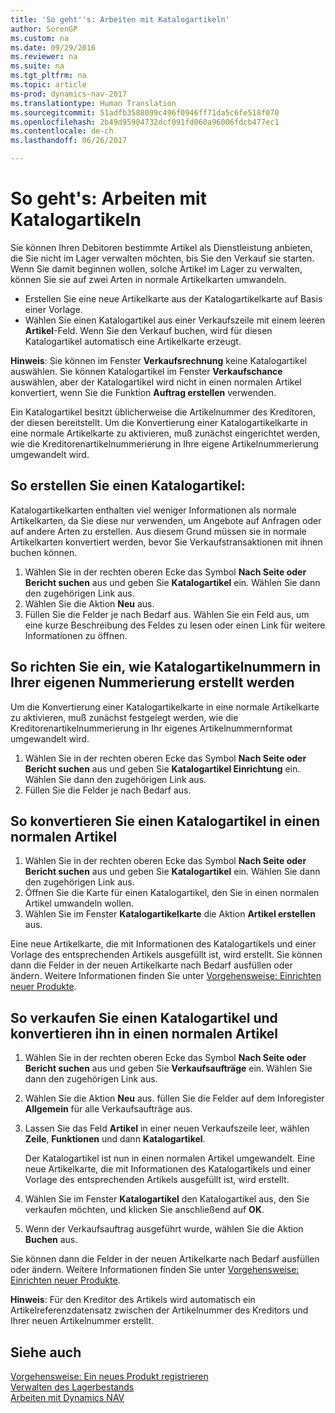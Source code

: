 ```yaml
---
title: 'So geht''s: Arbeiten mit Katalogartikeln'
author: SorenGP
ms.custom: na
ms.date: 09/29/2016
ms.reviewer: na
ms.suite: na
ms.tgt_pltfrm: na
ms.topic: article
ms-prod: dynamics-nav-2017
ms.translationtype: Human Translation
ms.sourcegitcommit: 51adfb3588099c496f0946ff71da5c6fe518f070
ms.openlocfilehash: 2b49d95904732dcf091fd060a96006fdcb477ec1
ms.contentlocale: de-ch
ms.lasthandoff: 06/26/2017

---
```


# <a name="how-to-work-with-nonstock-items"></a>So geht's: Arbeiten mit Katalogartikeln
Sie können Ihren Debitoren bestimmte Artikel als Dienstleistung anbieten, die Sie nicht im Lager verwalten möchten, bis Sie den Verkauf sie starten. Wenn Sie damit beginnen wollen, solche Artikel im Lager zu verwalten, können Sie sie auf zwei Arten in normale Artikelkarten umwandeln.

- Erstellen Sie eine neue Artikelkarte aus der Katalogartikelkarte auf Basis einer Vorlage.
- Wählen Sie einen Katalogartikel aus einer Verkaufszeile mit einem leeren **Artikel**-Feld. Wenn Sie den Verkauf buchen, wird für diesen Katalogartikel automatisch eine Artikelkarte erzeugt.

**Hinweis**: Sie können im Fenster **Verkaufsrechnung** keine Katalogartikel auswählen. Sie können Katalogartikel im Fenster **Verkaufschance** auswählen, aber der Katalogartikel wird nicht in einen normalen Artikel konvertiert, wenn Sie die Funktion **Auftrag erstellen** verwenden.

Ein Katalogartikel besitzt üblicherweise die Artikelnummer des Kreditoren, der diesen bereitstellt. Um die Konvertierung einer Katalogartikelkarte in eine normale Artikelkarte zu aktivieren, muß zunächst eingerichtet werden, wie die Kreditorenartikelnummerierung in Ihre eigene Artikelnummerierung umgewandelt wird.   

## <a name="to-create-a-nonstock-item"></a>So erstellen Sie einen Katalogartikel:
Katalogartikelkarten enthalten viel weniger Informationen als normale Artikelkarten, da Sie diese nur verwenden, um Angebote auf Anfragen oder auf andere Arten zu erstellen. Aus diesem Grund müssen sie in normale Artikelkarten konvertiert werden, bevor Sie Verkaufstransaktionen mit ihnen buchen können.

1. Wählen Sie in der rechten oberen Ecke das Symbol **Nach Seite oder Bericht suchen** aus und geben Sie **Katalogartikel** ein. Wählen Sie dann den zugehörigen Link aus.
2. Wählen Sie die Aktion **Neu** aus.
2. Füllen Sie die Felder je nach Bedarf aus. Wählen Sie ein Feld aus, um eine kurze Beschreibung des Feldes zu lesen oder einen Link für weitere Informationen zu öffnen.

## <a name="to-set-up-how-nonstock-item-numbers-are-converted-to-your-own-numbering"></a>So richten Sie ein, wie Katalogartikelnummern in Ihrer eigenen Nummerierung erstellt werden  
Um die Konvertierung einer Katalogartikelkarte in eine normale Artikelkarte zu aktivieren, muß zunächst festgelegt werden, wie die Kreditorenartikelnummerierung in Ihr eigenes Artikelnummernformat umgewandelt wird.

1. Wählen Sie in der rechten oberen Ecke das Symbol **Nach Seite oder Bericht suchen** aus und geben Sie **Katalogartikel Einrichtung** ein. Wählen Sie dann den zugehörigen Link aus.
2. Füllen Sie die Felder je nach Bedarf aus.

## <a name="to-convert-a-nonstock-item-to-a-normal-item"></a>So konvertieren Sie einen Katalogartikel in einen normalen Artikel
1. Wählen Sie in der rechten oberen Ecke das Symbol **Nach Seite oder Bericht suchen** aus und geben Sie **Katalogartikel** ein. Wählen Sie dann den zugehörigen Link aus.
2. Öffnen Sie die Karte für einen Katalogartikel, den Sie in einen normalen Artikel umwandeln wollen.
3. Wählen Sie im Fenster **Katalogartikelkarte** die Aktion **Artikel erstellen** aus.

Eine neue Artikelkarte, die mit Informationen des Katalogartikels und einer Vorlage des entsprechenden Artikels ausgefüllt ist, wird erstellt. Sie können dann die Felder in der neuen Artikelkarte nach Bedarf ausfüllen oder ändern. Weitere Informationen finden Sie unter [Vorgehensweise: Einrichten neuer Produkte](inventory-how-register-new-products.md).

## <a name="to-sell-a-nonstock-item-and-convert-it-to-a-normal-item"></a>So verkaufen Sie einen Katalogartikel und konvertieren ihn in einen normalen Artikel
1. Wählen Sie in der rechten oberen Ecke das Symbol **Nach Seite oder Bericht suchen** aus und geben Sie **Verkaufsaufträge** ein. Wählen Sie dann den zugehörigen Link aus.
2. Wählen Sie die Aktion **Neu** aus. füllen Sie die Felder auf dem Inforegister **Allgemein** für alle Verkaufsaufträge aus.
3. Lassen Sie das Feld **Artikel** in einer neuen Verkaufszeile leer, wählen **Zeile**, **Funktionen** und dann **Katalogartikel**.

    Der Katalogartikel ist nun in einen normalen Artikel umgewandelt. Eine neue Artikelkarte, die mit Informationen des Katalogartikels und einer Vorlage des entsprechenden Artikels ausgefüllt ist, wird erstellt.
4. Wählen Sie im Fenster **Katalogartikel** den Katalogartikel aus, den Sie verkaufen möchten, und klicken Sie anschließend auf **OK**.
5. Wenn der Verkaufsauftrag ausgeführt wurde, wählen Sie die Aktion **Buchen** aus.

Sie können dann die Felder in der neuen Artikelkarte nach Bedarf ausfüllen oder ändern. Weitere Informationen finden Sie unter [Vorgehensweise: Einrichten neuer Produkte](inventory-how-register-new-products.md).

**Hinweis**: Für den Kreditor des Artikels wird automatisch ein Artikelreferenzdatensatz zwischen der Artikelnummer des Kreditors und Ihrer neuen Artikelnummer erstellt.

## <a name="see-also"></a>Siehe auch
[Vorgehensweise: Ein neues Produkt registrieren](inventory-how-register-new-products.md)  
[Verwalten des Lagerbestands](inventory-manage-inventory.md)  
[Arbeiten mit Dynamics NAV](ui-work-product.md)

